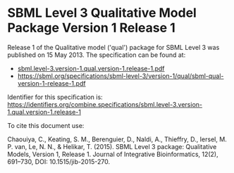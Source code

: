 # SBML Level 3 Qualitative Model Package Version 1 Release 1
Release 1 of the Qualitative model ('qual') package for SBML Level 3 was published on 15 May 2013. 
The specification can be found at:

* [sbml.level-3.version-1.qual.version-1.release-1.pdf](./files/sbml.level-3.version-1.qual.version-1.release-1.pdf)
* https://sbml.org/specifications/sbml-level-3/version-1/qual/sbml-qual-version-1-release-1.pdf

Identifier for this specification is: https://identifiers.org/combine.specifications/sbml.level-3.version-1.qual.version-1.release-1

To cite this document use:

Chaouiya, C., Keating, S. M., Berenguier, D., Naldi, A., Thieffry, D., Iersel, M. P. van, Le, N. N., & Helikar, T. (2015). SBML Level 3 package: Qualitative Models, Version 1, Release 1. Journal of Integrative Bioinformatics, 12(2), 691–730, DOI: 10.1515/jib-2015-270.